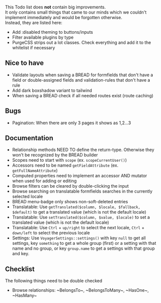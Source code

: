 This Todo list does **not** contain big improvements.  
It only contains small things that came to our minds which we couldn't implement immediately and would be forgotten otherwise.  
Instead, they are listed here:

- Add :disabled theming to buttons/inputs
- Filter available plugins by type
- PurgeCSS strips out a lot classes. Check everything and add it to the whitelist if necessary

## Nice to have
- Validate layouts when saving a BREAD for formfields that don't have a field or double-assigned fields and validation-rules that don't have a rule
- Add dark boxshadow variant to tailwind
- When saving a BREAD check if all needed routes exist (route caching)

## Bugs
- Pagination: When there are only 3 pages it shows as 1,2...3

## Documentation
- Relationship methods NEED TO define the return-type. Otherwise they won't be recognized by the BREAD builder
- Scopes need to start with `scope` (ex. `scopeCurrentUser()`)
- Accessors need to be named `getFieldAttribute` (ex. `getFullNameAttribute`)
- Computed properties need to implement an accessor AND mutator when used for adding or editing
- Browse filters can be cleared by double-clicking the input
- Browse searching on translatable formfields searches in the currently selected locale
- BREAD menu-badge only shows non-soft-deleted entries
- Translatable: Use `getTranslated($column, $locale, $fallback, $default)` to get a translated value (which is not the default locale)
- Translatable: Use `setTranslated($column, $value, $locale)` to set a translated value (which is not the default locale)
- Translatable: Use `Ctrl` + `up/right` to select the next locale, `Ctrl` + `down/left` to select the previous locale
- Settings: Use `VoyagerSettings::settings()` with key `null` to get all settings, key `something` to get a whole group (first) or a setting with that name and no group, or key `group.name` to get a settings with that group and key.

## Checklist
The following things need to be double checked

- Browse relationships: ~BelongsTo~, ~BelongsToMany~, ~HasOne~, ~HasMany~
